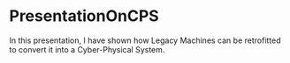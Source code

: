 # PresentationOnCPS
In this presentation, I have shown how Legacy Machines can be retrofitted to convert it into a Cyber-Physical System. 
